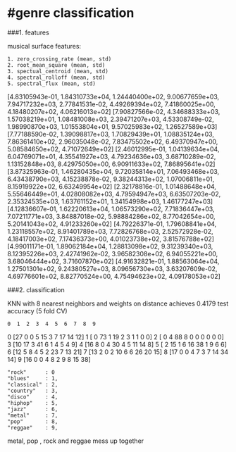 #genre classification
==============================



###1. features

musical surface features:

    1. zero_crossing_rate (mean, std)
    2. root_mean_square (mean, std)
    3. spectual_centroid (mean, std)
    4. spectral_rolloff (mean, std)
    5. spectral_flux (mean, std)

[4.83105943e-01,   1.84310733e+04,   1.24440400e+02,   9.00677659e+03,   7.94717232e+03,   2.77841531e-02,   4.49269394e+02,   7.41860025e+00,   4.18480207e+02,   4.06216013e+02]
[7.90827566e-02,   4.34688333e+03,   1.57038219e+01,   1.08481008e+03,   2.39471207e+03,   4.53308749e-02,   1.98990870e+03,   1.01553804e+01,   9.57025983e+02,   1.26527589e+03]
[7.77188590e-02,   1.39098817e+03,   1.70829439e+01,   1.08835124e+03,   7.86361410e+02,   2.96035048e-02,   7.83475502e+02,   6.49370947e+00,   5.08584650e+02,   4.71072649e+02]
[2.46012995e-01,   1.04139634e+04,   6.04769071e+01,   4.35541927e+03,   4.79234636e+03,   3.68710289e-02,   1.13152848e+03,   8.42975050e+00,   6.90911633e+02,   7.86895641e+02]
[3.87325963e-01,   1.46280435e+04,   9.72035814e+01,   7.06493468e+03,   6.43438790e+03,   4.15238878e-02,   9.38244313e+02,   1.07006811e+01,   8.15919922e+02,   6.63249954e+02]
[2.32178816e-01,   1.01488648e+04,   5.55646449e+01,   4.02808082e+03,   4.79594947e+03,   6.63507203e-02,   2.35324535e+03,   1.63761152e+01,   1.34154998e+03,   1.46177247e+03]
[4.12836607e-01,   1.62220613e+04,   1.06573290e+02,   7.71836447e+03,   7.07211771e+03,   3.84887018e-02,   5.98884286e+02,   8.77042654e+00,   5.20141043e+02,   4.91233260e+02]
[4.79226371e-01,   1.79608841e+04,   1.23118557e+02,   8.91401789e+03,   7.72826768e+03,   2.52572928e-02,   4.18417003e+02,   7.17436373e+00,   4.01023738e+02,   3.81576788e+02]
[4.99011171e-01,   1.89062184e+04,   1.28813098e+02,   9.31239340e+03,   8.12395226e+03,   2.42741962e-02,   3.96582308e+02,   6.94055221e+00,   3.68046444e+02,   3.71607870e+02]
[4.91632821e-01,   1.88563064e+04,   1.27501301e+02,   9.24380527e+03,   8.09656730e+03,   3.63207609e-02,   4.69776601e+02,   8.82770524e+00,   4.75494623e+02,   4.09178053e+02]


###2. classification

KNN with 8 nearest neighbors and weights on distance achieves 0.4179 test accuracy (5 fold CV)

    0  1  2  3  4  5  6  7  8  9
0 [27  0  0  5 15  3  7 17 14 12]
1 [ 0 73  1 19  2  3  1  1  0  0]
2 [ 0  4 88  8  0  0  0  0  0  0]
3 [10 17  3 41  6  1  4  5  4  9]
4 [16  8  0  4 30  4  5 11 14  8]
5 [ 2 15  1  6 16 38  1  9  6  6]
6 [12  5  8  4  5  2 23  7 13 21]
7 [13  2  0  2 10  6  6 26 20 15]
8 [17  0  0  4  7  3  7 14 34 14]
9 [16  0  0  4  8  2  9  8 15 38]

    "rock"      : 0
    "blues"     : 1,
    "classical" : 2,
    "country"   : 3,
    "disco"     : 4,
    "hiphop"    : 5,
    "jazz"      : 6,
    "metal"     : 7,
    "pop"       : 8,
    "reggae"    : 9,


metal, pop , rock and reggae mess up together
